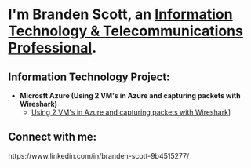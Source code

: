 <h1>I'm Branden Scott, an <a href="[https://linkedin.com/in/Josh](https://www.linkedin.com/in/branden-scott-9b4515277/)">Information Technology & Telecommunications Professional</a>.</h1>

<h2> Information Technology Project:</h2>

- <b>Microsft Azure (Using 2 VM's in Azure and capturing packets with Wireshark)</b>
  - [Using 2 VM's in Azure and capturing packets with Wireshark](https://github.com/BrandenwTech/Filtering-network-traffic-on-VM-s-in-Microsoft-Azure)]

<h2>Connect with me:</h2>
https://www.linkedin.com/in/branden-scott-9b4515277/



